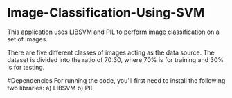 # Image-Classification-Using-SVM
This application uses LIBSVM and PIL to perform image classification on a set of images.

There are five different classes of images acting as the data source. The dataset is divided into the ratio of 70:30, where 70% is for training and 30% is for testing.

#Dependencies
For running the code, you'll first need to install the following two libraries:
a) LIBSVM
b) PIL

